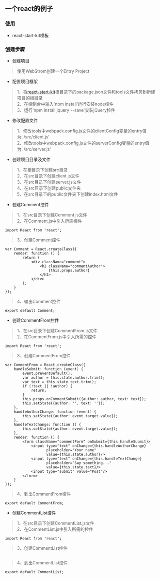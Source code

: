 ## 一个react的例子
### 使用
- react-start-kit模板

### 创建步骤
- 创建项目

>使用WebStrom创建一个Entry Project

- 配置项目框架

>1、将[react-start-kit](https://github.com/kriasoft/react-starter-kit.git)根目录下的package.json文件和tools文件拷贝到新建项目的根目录<br/>
2、在控制台中输入'npm install'运行安装node控件<br/>
3、运行'npm install jquery --save'安装jQuery控件

- 修改配置文件
>1、修改tools中webpack.config.js文件的clientConfig变量的entry值为'./src/client.js'<br/>
2、修改tools中webpack.config.js文件的serverConfig变量的entry值为'./src/server.js'

- 创建项目目录及文件

>1、在根目录下创建src目录<br/>
2、在src目录下创建client.js文件<br/>
3、在src目录下创建server.js文件<br/>
4、在src目录下创建public文件夹<br/>
5、在src目录下的public文件夹下创建index.html文件

- 创建Comment控件
>1、在src目录下创建Comment.js文件<br/>
2、在Comment.js中引入所需控件<br/>
```base
import React from 'react';
```
>3、创建Comment控件<br/>
```base
var Comment = React.createClass({
    render: function () {
        return (
            <div className="comment">
                <h2 className="commentAuthor">
                    {this.props.author}
                </h2>
            </div>
        );
    }
});
```
>4、输出Comment控件
```base
export default Comment;
```

- 创建CommentFrom控件
>1、在src目录下创建CommentFrom.js文件<br/>
2、在CommentFrom.js中引入所需的控件<br/>
```base
import React from 'react';
```
>3、创建CommentFrom控件
```base
var CommentFrom = React.createClass({
    handleSubmit: function (event) {
        event.preventDefault();
        var author = this.state.author.trim();
        var text = this.state.text.trim();
        if (!text || !author) {
            return;
        }
        this.props.onCommentSubmit({author: author, text: text});
        this.setState({author: '', text: ''});
    },
    handleAuthorChange: function (event) {
        this.setState({author: event.target.value});
    },
    handleTextChange: function () {
        this.setState({author: event.target.value});
    },
    render: function () {
        <form className="commentForm" onSubmit={this.handleSubmit}>
            <input type="text" onChange={this.handleAuthorChange}
                   placeholder="Your name"
                   value={this.state.author}/>
            <input type="text" onChange={this.handleTextChange}
                   placeholder="Say something..."
                   value={this.state.text}/>
            <input type="submit" value="Post"/>
        </form>
    }
});
```
>4、到出CommentFrom控件
```base
export default CommentFrom;
```
- 创建CommentList控件
>1、在src目录下创建CommentList.js文件<br/>
2、在CommentList.js中引入所需的控件<br/>
```base
import React from 'react';
```
>3、创建CommentList控件
```base

```
>4、到出CommentList控件
```base
export default CommentList;
```
